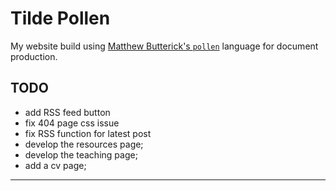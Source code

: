# Tilde Pollen

My website build using [Matthew Butterick's `pollen`](https://practicaltypography.com/) language for document production.

## TODO

* add RSS feed button
* fix 404 page css issue
* fix RSS function for latest post
* develop the resources page;
* develop the teaching page;
* add a cv page;

---
